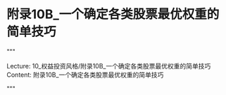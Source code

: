 # 附录10B_一个确定各类股票最优权重的简单技巧

"""

Lecture: 10_权益投资风格/附录10B_一个确定各类股票最优权重的简单技巧
Content: 附录10B_一个确定各类股票最优权重的简单技巧

"""

